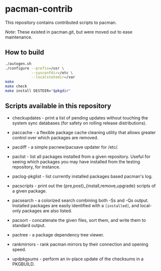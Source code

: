 # pacman-contrib

This repository contains contributed scripts to pacman.

*Note*: These existed in pacman.git, but were moved out to ease maintenance.

## How to build

```sh
./autogen.sh
./configure --prefix=/usr \
            --sysconfdir=/etc \
            --localstatedir=/var
make
make check
make install DESTDIR="$pkgdir"
```

## Scripts available in this repository

- checkupdates - print a list of pending updates without touching the system
  sync databases (for safety on rolling release distributions).

- paccache - a flexible package cache cleaning utility that allows greater
  control over which packages are removed.

- pacdiff - a simple pacnew/pacsave updater for /etc/.

- paclist - list all packages installed from a given repository. Useful for seeing
  which packages you may have installed from the testing repository,
  for instance.

- paclog-pkglist - list currently installed packages based pacman's log.

- pacscripts - print out the {pre,post}\_{install,remove,upgrade}
  scripts of a given package.

- pacsearch - a colorized search combining both -Ss and -Qs output. Installed
  packages are easily identified with a `[installed]`, and
  local-only packages are also listed.

- pacsort - concatenate the given files, sort them, and write them to standard output.

- pactree - a package dependency tree viewer.

- rankmirrors - rank pacman mirrors by their connection and opening speed.

- updpkgsums - perform an in-place update of the checksums in a PKGBUILD.
